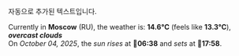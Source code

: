 
자동으로 추가된 텍스트입니다.

<!--START_SECTION:weather:moscow-->
Currently in **Moscow** (RU), the weather is: **14.6°C** (feels like **13.3°C**), ***overcast clouds***<br/>
On *October 04, 2025*, the *sun rises* at 🌅**06:38** and *sets* at 🌇**17:58**.
<!--END_SECTION:weather-->
